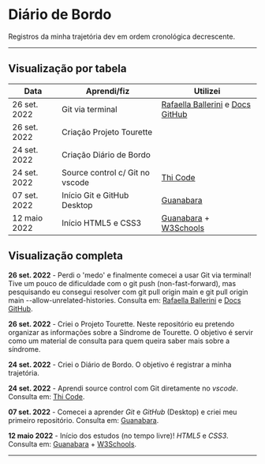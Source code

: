 # Diário de Bordo

Registros da minha trajetória dev em ordem cronológica decrescente. 
***

## Visualização por tabela

Data | Aprendi/fiz | Utilizei
-----|--------|----------
26 set. 2022 | Git via terminal |  [Rafaella Ballerini](https://www.youtube.com/watch?v=UBAX-13g8OM) e [Docs GitHub](https://docs.github.com/en/get-started/using-git/dealing-with-non-fast-forward-errors)
26 set. 2022 | Criação Projeto Tourette | 
24 set. 2022 | Criação Diário de Bordo 
24 set. 2022 | Source control c/ Git no vscode | [Thi Code](https://www.youtube.com/watch?v=7cNP3AE49Bg)
07 set. 2022 | Início Git e GitHub Desktop | [Guanabara](https://www.youtube.com/watch?v=xEKo29OWILE&list=PLHz_AreHm4dm7ZULPAmadvNhH6vk9oNZA)
12 maio 2022 | Início HTML5 e CSS3 | [Guanabara](https://www.youtube.com/watch?v=Ejkb_YpuHWs&list=PLHz_AreHm4dkZ9-atkcmcBaMZdmLHft8n) + [W3Schools](https://www.w3schools.com/)

## Visualização completa
**26 set. 2022** - Perdi o 'medo' e finalmente comecei a usar Git via terminal! Tive um pouco de dificuldade com o git push (non-fast-forward), mas pesquisando eu consegui resolver com git pull origin main e git pull origin main --allow-unrelated-histories. Consulta em: [Rafaella Ballerini](https://www.youtube.com/watch?v=UBAX-13g8OM) e [Docs GitHub](https://docs.github.com/en/get-started/using-git/dealing-with-non-fast-forward-errors).

**26 set. 2022** - Criei o Projeto Tourette. Neste repositório eu pretendo organizar as informações sobre a Síndrome de Tourette. O objetivo é servir como um material de consulta para quem queira saber mais sobre a síndrome. 

**24 set. 2022** - Criei o Diário de Bordo. O objetivo é registrar a minha trajetória.

**24 set. 2022** - Aprendi source control com Git diretamente no *vscode*. Consulta em: [Thi Code](https://www.youtube.com/watch?v=7cNP3AE49Bg).

**07 set. 2022** - Comecei a aprender *Git* e *GitHub* (Desktop) e criei meu primeiro repositório. Consulta em: [Guanabara](https://www.youtube.com/watch?v=xEKo29OWILE&list=PLHz_AreHm4dm7ZULPAmadvNhH6vk9oNZA). 

**12 maio 2022** - Início dos estudos (no tempo livre)! *HTML5* e *CSS3*. Consulta em: [Guanabara](https://www.youtube.com/watch?v=Ejkb_YpuHWs&list=PLHz_AreHm4dkZ9-atkcmcBaMZdmLHft8n) + [W3Schools](https://www.w3schools.com/).

***
